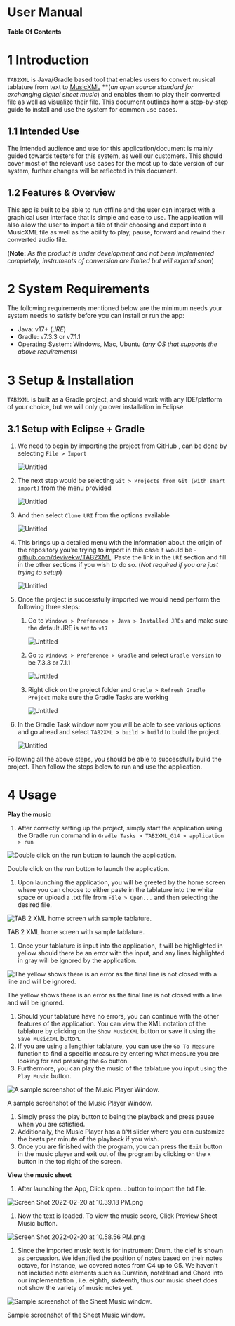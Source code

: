 # User Manual

**Table Of Contents**

# 1 Introduction

`TAB2XML` is Java/Gradle based tool that enables users to convert musical tablature from text to [MusicXML](https://www.musicxml.com/) **(*an open source standard for exchanging digital sheet music*) and enables them to play their converted file as well as visualize their file. This document outlines how a step-by-step guide to install and use the system for common use cases.

## 1.1 Intended Use

The intended audience and use for this application/document is mainly guided towards testers for this system, as well our customers. This should cover most of the relevant use cases for the most up to date version of our system, further changes will be reflected in this document.

## 1.2 Features & Overview

This app is built to be able to run offline and the user can interact with a graphical user interface that is simple and ease to use. The application will also allow the user to import a file of their choosing and export into a MusicXML file as well as the ability to play, pause, forward and rewind their converted audio file.

(**Note:** *As the product is under development and not been implemented completely, instruments of conversion are limited but will expand soon*)

# 2 System Requirements

The following requirements mentioned below are the minimum needs your system needs to satisfy before you can install or run the app:

- Java: v17+ (*JRE*)
- Gradle:  v7.3.3 or v7.1.1
- Operating System: Windows, Mac, Ubuntu (*any OS that supports the above requirements*)

# 3 Setup & Installation

`TAB2XML` is built as a Gradle project, and should work with any IDE/platform of your choice, but we will only go over installation in Eclipse.

## 3.1 Setup with Eclipse + Gradle

1. We need to begin by importing the project from GitHub , can be done by selecting `File > Import`
    
    ![Untitled](User%20Manua%2040f87/Untitled.png)
    
2. The next step would be selecting `Git > Projects from Git (with smart import)` from the menu provided
    
    ![Untitled](User%20Manua%2040f87/Untitled%201.png)
    
3. And then select `Clone URI` from the options available
    
    ![Untitled](User%20Manua%2040f87/Untitled%202.png)
    
4. This brings up a detailed menu with the information about the origin of the repository you’re trying to import in this case it would be - [github.com/devivekw/TAB2XML](https://github.com/devivekw/TAB2XML). Paste the link in the `URI` section and fill in the other sections if you wish to do so. (*Not required if you are just trying to setup*)
    
    ![Untitled](User%20Manua%2040f87/Untitled%203.png)
    
5. Once the project is successfully imported we would need perform the following three steps:
    1. Go to `Windows > Preference > Java > Installed JREs`  and make sure the default JRE is set to `v17` 
        
        ![Untitled](User%20Manua%2040f87/Untitled%204.png)
        
    2. Go to `Windows > Preference > Gradle`  and select `Gradle Version` to be 7.3.3 or 7.1.1
        
        ![Untitled](User%20Manua%2040f87/Untitled%205.png)
        
    3. Right click on the project folder and `Gradle > Refresh Gradle Project` make sure the Gradle Tasks are working 
        
        ![Untitled](User%20Manua%2040f87/Untitled%206.png)
        
6. In the Gradle Task window now you will be able to see various options and go ahead and select `TAB2XML > build > build` to build the project.
    
    ![Untitled](User%20Manua%2040f87/Untitled%207.png)
    

Following all the above steps, you should be able to successfully build the project. Then follow the steps below to run and use the application.

# 4 Usage

**Play the music**

1. After correctly setting up the project, simply start the application using the Gradle run command in `Gradle Tasks > TAB2XML_G14 > application > run`

![Double click on the run button to launch the application.](User%20Manua%2040f87/Untitled%208.png)

Double click on the run button to launch the application.

1. Upon launching the application, you will be greeted by the home screen where you can choose to either paste in the tablature into the white space or upload a .txt file from `File > Open...` and then selecting the desired file.

![TAB 2 XML home screen with sample tablature.](User%20Manua%2040f87/Untitled%209.png)

TAB 2 XML home screen with sample tablature.

1. Once your tablature is input into the application, it will be highlighted in yellow should there be an error with the input, and any lines highlighted in gray will be ignored by the application.

![The yellow shows there is an error as the final line is not closed with a line and will be ignored.](User%20Manua%2040f87/Untitled%2010.png)

The yellow shows there is an error as the final line is not closed with a line and will be ignored.

1. Should your tablature have no errors, you can continue with the other features of the application. You can view the XML notation of the tablature by clicking on the `Show MusicXML` button or save it using the `Save MusicXML` button.
2. If you are using a lengthier tablature, you can use the `Go To Measure` function to find a specific measure by entering what measure you are looking for and pressing the `Go` button.
3. Furthermore, you can play the music of the tablature you input using the `Play Music` button.

![A sample screenshot of the Music Player Window.](User%20Manua%2040f87/Untitled%2011.png)

A sample screenshot of the Music Player Window.

1. Simply press the play button to being the playback and press pause when you are satisfied.
2. Additionally, the Music Player has a `BPM` slider where you can customize the beats per minute of the playback if you wish.
3. Once you are finished with the program, you can press the `Exit` button in the music player and exit out of the program by clicking on the x button in the top right of the screen.

**View the music sheet**

1. After launching the App, Click open... button to import the txt file. 

![Screen Shot 2022-02-20 at 10.39.18 PM.png](User%20Manua%2040f87/Screen_Shot_2022-02-20_at_10.39.18_PM.png)

1. Now the text is loaded. To view the music score, Click Preview Sheet Music button.

![Screen Shot 2022-02-20 at 10.58.56 PM.png](User%20Manua%2040f87/Screen_Shot_2022-02-20_at_10.58.56_PM.png)

1. Since the imported music text is for instrument Drum. the clef is shown as percussion. We identified the position of notes based on their notes octave, for instance, we covered notes from C4 up to G5. We haven't not included note elements such as Duration, noteHead and Chord into our implementation , i.e. eighth, sixteenth, thus our music sheet does not show the variety of music notes yet. 

![Sample screenshot of the Sheet Music window.](User%20Manua%2040f87/Untitled%2012.png)

Sample screenshot of the Sheet Music window.